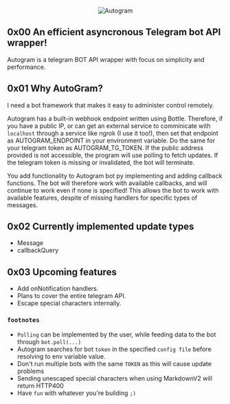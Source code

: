 <p style="text-align: center;">
    <img src="https://raw.githubusercontent.com/sp3rtah/autogram/main/autogram.png" align="middle" alt="Autogram">
<p>

## 0x00 An efficient asyncronous Telegram bot API wrapper!
Autogram is a telegram BOT API wrapper with focus on simplicity and performance.

## 0x01 Why AutoGram?
I need a bot framework that makes it easy to administer control remotely.

Autogram has a built-in webhook endpoint written using Bottle. Therefore, if you have a public IP, or can get an external service to comminicate with `localhost` through a service like ngrok (I use it too!), then set that endpoint as AUTOGRAM_ENDPOINT in your environment variable. Do the same for your telegram token as AUTOGRAM_TG_TOKEN. If the public address provided is not accessible, the program will use polling to fetch updates. If the telegram token is missing or invalidated, the bot will terminate.

You add functionality to Autogram bot py implementing and adding callback functions. The bot will therefore work with available callbacks, and will continue to work even if none is specified! This allows the bot to work with available features, despite of missing handlers for specific types of messages.

## 0x02 Currently implemented update types
- Message
- callbackQuery

## 0x03 Upcoming features
- Add onNotification handlers.
- Plans to cover the entire telegram API.
- Escape special characters internally.


### `footnotes`
- `Polling` can be implemented by the user, while feeding data to the bot through `bot.poll(...)`
- Autogram searches for bot `token` in the specified `config file` before resolving to env variable value.
- Don't run multiple bots with the same `TOKEN` as this will cause update problems
- Sending unescaped special characters when using MarkdownV2 will return HTTP400
- Have `fun` with whatever you're building `;)`
